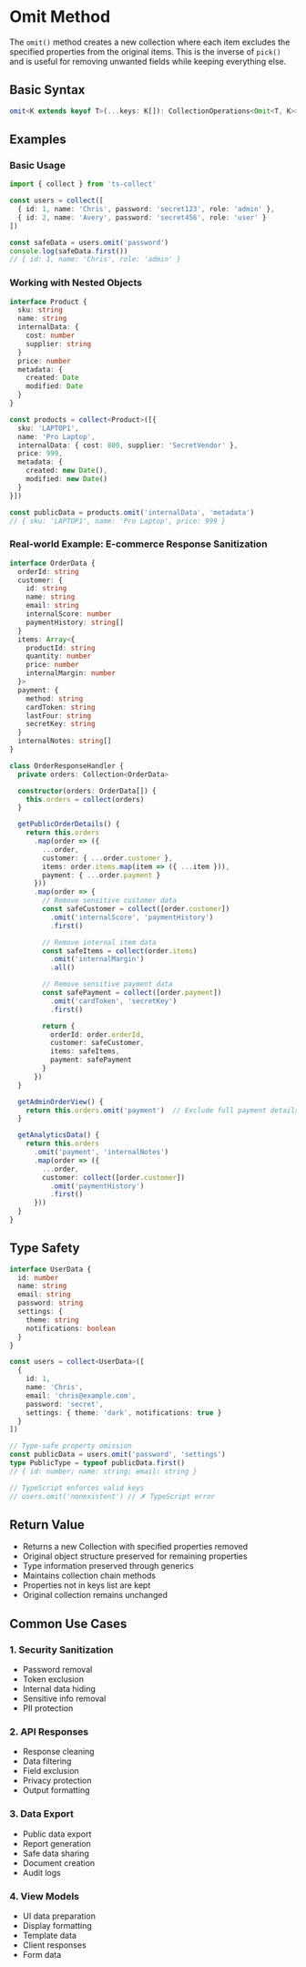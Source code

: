 # Omit Method

The `omit()` method creates a new collection where each item excludes the specified properties from the original items. This is the inverse of `pick()` and is useful for removing unwanted fields while keeping everything else.

## Basic Syntax

```typescript
omit<K extends keyof T>(...keys: K[]): CollectionOperations<Omit<T, K>>
```

## Examples

### Basic Usage

```typescript
import { collect } from 'ts-collect'

const users = collect([
  { id: 1, name: 'Chris', password: 'secret123', role: 'admin' },
  { id: 2, name: 'Avery', password: 'secret456', role: 'user' }
])

const safeData = users.omit('password')
console.log(safeData.first())
// { id: 1, name: 'Chris', role: 'admin' }
```

### Working with Nested Objects

```typescript
interface Product {
  sku: string
  name: string
  internalData: {
    cost: number
    supplier: string
  }
  price: number
  metadata: {
    created: Date
    modified: Date
  }
}

const products = collect<Product>([{
  sku: 'LAPTOP1',
  name: 'Pro Laptop',
  internalData: { cost: 800, supplier: 'SecretVendor' },
  price: 999,
  metadata: {
    created: new Date(),
    modified: new Date()
  }
}])

const publicData = products.omit('internalData', 'metadata')
// { sku: 'LAPTOP1', name: 'Pro Laptop', price: 999 }
```

### Real-world Example: E-commerce Response Sanitization

```typescript
interface OrderData {
  orderId: string
  customer: {
    id: string
    name: string
    email: string
    internalScore: number
    paymentHistory: string[]
  }
  items: Array<{
    productId: string
    quantity: number
    price: number
    internalMargin: number
  }>
  payment: {
    method: string
    cardToken: string
    lastFour: string
    secretKey: string
  }
  internalNotes: string[]
}

class OrderResponseHandler {
  private orders: Collection<OrderData>

  constructor(orders: OrderData[]) {
    this.orders = collect(orders)
  }

  getPublicOrderDetails() {
    return this.orders
      .map(order => ({
        ...order,
        customer: { ...order.customer },
        items: order.items.map(item => ({ ...item })),
        payment: { ...order.payment }
      }))
      .map(order => {
        // Remove sensitive customer data
        const safeCustomer = collect([order.customer])
          .omit('internalScore', 'paymentHistory')
          .first()

        // Remove internal item data
        const safeItems = collect(order.items)
          .omit('internalMargin')
          .all()

        // Remove sensitive payment data
        const safePayment = collect([order.payment])
          .omit('cardToken', 'secretKey')
          .first()

        return {
          orderId: order.orderId,
          customer: safeCustomer,
          items: safeItems,
          payment: safePayment
        }
      })
  }

  getAdminOrderView() {
    return this.orders.omit('payment')  // Exclude full payment details even from admin
  }

  getAnalyticsData() {
    return this.orders
      .omit('payment', 'internalNotes')
      .map(order => ({
        ...order,
        customer: collect([order.customer])
          .omit('paymentHistory')
          .first()
      }))
  }
}
```

## Type Safety

```typescript
interface UserData {
  id: number
  name: string
  email: string
  password: string
  settings: {
    theme: string
    notifications: boolean
  }
}

const users = collect<UserData>([
  {
    id: 1,
    name: 'Chris',
    email: 'chris@example.com',
    password: 'secret',
    settings: { theme: 'dark', notifications: true }
  }
])

// Type-safe property omission
const publicData = users.omit('password', 'settings')
type PublicType = typeof publicData.first()
// { id: number; name: string; email: string }

// TypeScript enforces valid keys
// users.omit('nonexistent') // ✗ TypeScript error
```

## Return Value

- Returns a new Collection with specified properties removed
- Original object structure preserved for remaining properties
- Type information preserved through generics
- Maintains collection chain methods
- Properties not in keys list are kept
- Original collection remains unchanged

## Common Use Cases

### 1. Security Sanitization

- Password removal
- Token exclusion
- Internal data hiding
- Sensitive info removal
- PII protection

### 2. API Responses

- Response cleaning
- Data filtering
- Field exclusion
- Privacy protection
- Output formatting

### 3. Data Export

- Public data export
- Report generation
- Safe data sharing
- Document creation
- Audit logs

### 4. View Models

- UI data preparation
- Display formatting
- Template data
- Client responses
- Form data
